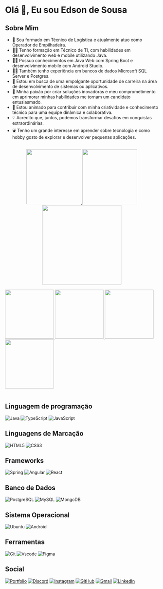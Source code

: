 # Olá 👋, Eu sou Edson de Sousa

## Sobre Mim

- 🔭 Sou formado em Técnico de Logística e atualmente atuo como Operador de Empilhadeira.
- 👨‍🎓 Tenho formação em Técnico de TI, com habilidades em desenvolvimento web e mobile utilizando Java.
- 👨‍🎓 Possuo conhecimentos em Java Web com Spring Boot e desenvolvimento mobile com Android Studio.
- 👨‍🎓 Também tenho experiência em bancos de dados Microsoft SQL Server e Postgres.
- 🚀 Estou em busca de uma empolgante oportunidade de carreira na área de desenvolvimento de sistemas ou aplicativos.
- 🚀 Minha paixão por criar soluções inovadoras e meu comprometimento em aprimorar minhas habilidades me tornam um candidato entusiasmado.
- 🤝 Estou animado para contribuir com minha criatividade e conhecimento técnico para uma equipe dinâmica e colaborativa.
- 💡 Acredito que, juntos, podemos transformar desafios em conquistas extraordinárias.
- ⛲ Tenho um grande interesse em aprender sobre tecnologia e como hobby gosto de explorar e desenvolver pequenas aplicações.

 <div align="center">
 <br>
  <a href="https://github.com/Sousa-Edson">
  <img height="180em" src="https://github-readme-stats.vercel.app/api?username=Sousa-Edson&show_icons=true&theme=transparent&include_all_commits=true&count_private=true"/>
  <img height="180em" src="https://github-readme-stats.vercel.app/api/top-langs/?username=Sousa-Edson&layout=compact&langs_count=7&theme=transparent"/>
  <br>
  </a>
</div>
  <div align="center">
  <img height="260em" src="https://streak-stats.demolab.com?user=Sousa-Edson&theme=transparent&locale=pt_BR&date_format=j%2Fn%5B%2FY%5D&card_width=540&type=png"/>
  
</div>

<div style="display:inline_block"><br>
<a href="https://sousa-edson.github.io/portfolio/">
<img height="160em" src="https://github-readme-stats.vercel.app/api/pin/?username=Sousa-Edson&repo=portfolio&bg_color=363636&border_color=30A3DC&show_icons=true&icon_color=30A3DC&title_color=E94D5F&text_color=FFF"/>
 </a>
 <a href="https://github.com/Sousa-Edson/apontamentoSwing">
<img height="160em" src="https://github-readme-stats.vercel.app/api/pin/?username=Sousa-Edson&repo=apontamentoSwing&bg_color=333&border_color=30A3DC&show_icons=true&icon_color=30A3DC&title_color=E94D5F&text_color=FFF"/>
</a>
 <a href="https://sousa-edson.github.io/crud-angular/">
<img height="160em" src="https://github-readme-stats.vercel.app/api/pin/?username=Sousa-Edson&repo=crud-angular&bg_color=333&border_color=30A3DC&show_icons=true&icon_color=30A3DC&title_color=E94D5F&text_color=FFF"/>
</a>
 <a href="https://sousa-edson.github.io/StockManagementAPI/">
<img height="160em" src="https://github-readme-stats.vercel.app/api/pin/?username=Sousa-Edson&repo=StockManagementAPI&bg_color=333&border_color=30A3DC&show_icons=true&icon_color=30A3DC&title_color=E94D5F&text_color=FFF"/>
</a>
</div>
 
<div style="display: inline_block"><br>
     
## Linguagem de programação
  ![Java](https://img.shields.io/badge/java-%23ED8B00.svg?style=for-the-badge&logo=openjdk&logoColor=white)
  ![TypeScript](https://img.shields.io/badge/TypeScript-007ACC?style=for-the-badge&logo=typescript&logoColor=white)
  ![JavaScript](https://img.shields.io/badge/JavaScript-F7DF1E?style=for-the-badge&logo=javascript&logoColor=black)

## Linguagens de Marcação

![HTML5](https://img.shields.io/badge/HTML5-E34F26?style=for-the-badge&logo=html5&logoColor=white)
![CSS3](https://img.shields.io/badge/CSS3-1572B6?style=for-the-badge&logo=css3&logoColor=white)

## Frameworks

![Spring](https://img.shields.io/badge/spring-%236DB33F.svg?style=for-the-badge&logo=spring&logoColor=white)
![Angular](https://img.shields.io/badge/Angular-DD0031?style=for-the-badge&logo=angular&logoColor=white)
![React](https://img.shields.io/badge/React-20232A?style=for-the-badge&logo=react&logoColor=61DAFB)

## Banco de Dados

![PostgreSQL](https://img.shields.io/badge/PostgreSQL-000?style=for-the-badge&logo=postgresql)
![MySQL](https://img.shields.io/badge/MySQL-00000F?style=for-the-badge&logo=mysql&logoColor=white)
![MongoDB](https://img.shields.io/badge/MongoDB-%234ea94b.svg?style=for-the-badge&logo=mongodb&logoColor=white)

## Sistema Operacional

![Ubuntu](https://img.shields.io/badge/Ubuntu-35495E?style=for-the-badge&logo=ubuntu&logoColor=2CA5E0)
![Android](https://img.shields.io/badge/Android-3DDC84?style=for-the-badge&logo=android&logoColor=white)

## Ferramentas

![Git](https://img.shields.io/badge/GIT-E44C30?style=for-the-badge&logo=git&logoColor=white)
![Vscode](https://img.shields.io/badge/Vscode-007ACC?style=for-the-badge&logo=visual-studio-code&logoColor=white)
![Figma](https://img.shields.io/badge/Figma-696969?style=for-the-badge&logo=figma&logoColor=figma)

## Social

[![Portfolio](https://img.shields.io/badge/Portfolio-FF5722?style=for-the-badge&logo=todoist&logoColor=white)](https://sousa-edson.github.io/portfolio/)
[![Discord](https://img.shields.io/badge/Discord-7289DA?style=for-the-badge&logo=discord&logoColor=white)](https://discord.com/channels/@.edsonsousa/)
[![Instagram](https://img.shields.io/badge/-Instagram-%23E4405F?style=for-the-badge&logo=instagram&logoColor=white)](https://www.instagram.com/edson3711.es/)
[![GitHub](https://img.shields.io/badge/GitHub-100000?style=for-the-badge&logo=github&logoColor=white)](https://github.com/Sousa-Edson)
[![Gmail](https://img.shields.io/badge/Gmail-333333?style=for-the-badge&logo=gmail&logoColor=red)](mailto:edson3711.es@gmail.com)
[![LinkedIn](https://img.shields.io/badge/LinkedIn-0077B5?style=for-the-badge&logo=linkedin&logoColor=white)](https://www.linkedin.com/in/edson-sousa-b0769a181/)

 </div>

